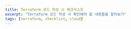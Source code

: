 ```yaml
---
title: Terraform 코드 작성 시 체크리스트
excerpt: "Terraform 코드 작성 시 확인해야 할 내용들을 알아보기"
tags: [terraform, checklist, cloud]
---
```

